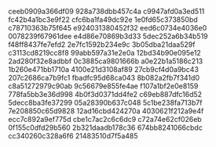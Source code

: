 ceeb0909a366df09
928a738dbb457c4a
c9947afd0a3ed511
fc42b4a1bc3e9f22
cfc6ba1fa49dc92e
1e0fd65c373850bd
c78710363b75f645
e924031380452f32
eed6c0734e4036e0
0078239f67961dee
e4d86e70869b3d33
5dec252a6b34b519
f48ff8437fe7efd2
2e7fc1592b234e9c
3b05dba21daa529f
c3113cd8219cc8f8
99abb597a31e2e0a
12bd34b90e095e12
2ad280f32e8adbbf
0c3885ca9801666b
a0e22b1a5186c213
1b260e471bb1710a
4100e21d3108af89
27cb9cf4d0a9bc43
207c2686ca7b9fc1
fbadfc95d68ca043
8b082a2fb7f341d0
c8a51272979c90ab
9c56679e855fe4ae
f107a1bf2e0e8159
778fa5bb3e36d998
4b0f3d0371dd4fe2
c69eb887dfc16d52
5decc8ba3fe37299
05a28390b637c048
5c1be238fa713b7f
7e208850c65d9828
12ad16cbd424270a
4030621f212a9e4f
ecc7c892a9ef775d
cbe1c7ac2c6c6dc9
c72a74e62cf026eb
0f155c0dfd29b560
2b321daadb178c36
674bb8241066cbdc
cc340260c328a6f6
21483510d7f5a485
